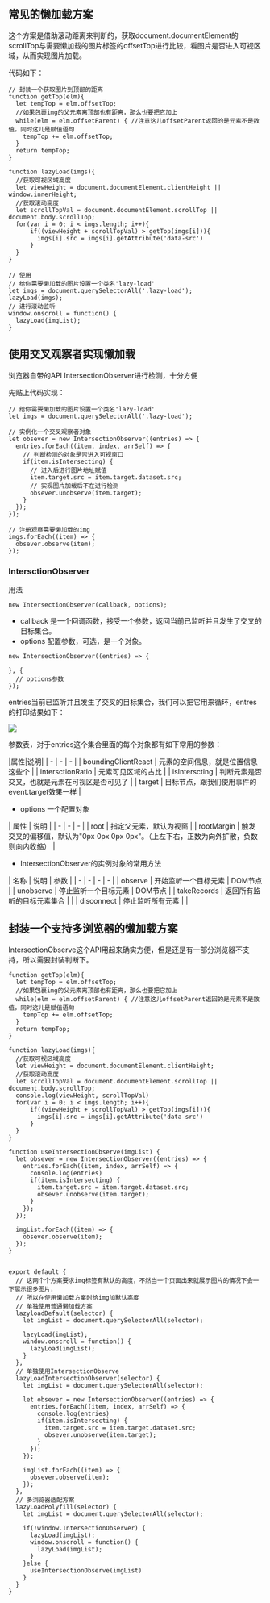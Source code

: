 ## 常见的懒加载方案
这个方案是借助滚动距离来判断的，获取document.documentElement的scrollTop与需要懒加载的图片标签的offsetTop进行比较，看图片是否进入可视区域，从而实现图片加载。

代码如下：
```
// 封装一个获取图片到顶部的距离
function getTop(elm){
  let tempTop = elm.offsetTop;
  //如果包裹img的父元素离顶部也有距离，那么也要把它加上
  while(elm = elm.offsetParent) { //注意这儿offsetParent返回的是元素不是数值，同时这儿是赋值语句
    tempTop += elm.offsetTop;
  }
  return tempTop;
}

function lazyLoad(imgs){
  //获取可视区域高度
  let viewHeight = document.documentElement.clientHeight || window.innerHeight;
  //获取滚动高度
  let scrollTopVal = document.documentElement.scrollTop || document.body.scrollTop;
  for(var i = 0; i < imgs.length; i++){
      if((viewHeight + scrollTopVal) > getTop(imgs[i])){
        imgs[i].src = imgs[i].getAttribute('data-src')
      }
  }
}

// 使用
// 给你需要懒加载的图片设置一个类名'lazy-load'
let imgs = document.querySelectorAll('.lazy-load');
lazyLoad(imgs);
// 进行滚动监听
window.onscroll = function() {
  lazyLoad(imgList);
}
```

## 使用交叉观察者实现懒加载
浏览器自带的API IntersectionObserver进行检测，十分方便

先贴上代码实现：
```
// 给你需要懒加载的图片设置一个类名'lazy-load'
let imgs = document.querySelectorAll('.lazy-load');

// 实例化一个交叉观察者对象
let obsever = new IntersectionObserver((entries) => {
  entries.forEach((item, index, arrSelf) => {
    // 判断检测的对象是否进入可视窗口
    if(item.isIntersecting) {
      // 进入后进行图片地址赋值
      item.target.src = item.target.dataset.src;
      // 实现图片加载后不在进行检测
      obsever.unobserve(item.target);
    }
  });
});

// 注册观察需要懒加载的img
imgs.forEach((item) => {
  obsever.observe(item);
});
```

### IntersctionObserver
用法
```
new IntersectionObserver(callback, options);
```
- callback 是一个回调函数，接受一个参数，返回当前已监听并且发生了交叉的目标集合。
- options 配置参数，可选，是一个对象。

```
new IntersectionObserver((entries) => {

}, {
  // options参数
});
```
entries当前已监听并且发生了交叉的目标集合，我们可以把它用来循环，entres的打印结果如下：

![](https://imgkr.cn-bj.ufileos.com/6c349906-76f6-4955-aaf7-b47fdbe07fc8.png)

参数表，对于entries这个集合里面的每个对象都有如下常用的参数：

|属性|说明|
| - | - | - |
| boundingClientReact | 元素的空间信息，就是位置信息这些个 |
| intersctionRatio | 元素可见区域的占比 |
| isInterscting | 判断元素是否交叉，也就是元素在可视区是否可见了 |
| target | 目标节点，跟我们使用事件的event.target效果一样 |

- options 一个配置对象

| 属性 | 说明 |
| - | - | - |
| root | 指定父元素，默认为视窗 |
| rootMargin | 触发交叉的偏移值，默认为"0px 0px 0px 0px"。（上左下右，正数为向外扩散，负数则向内收缩） |

- IntersectionObserver的实例对象的常用方法

| 名称 | 说明 | 参数 |
| - | - | - | - |
| observe | 开始监听一个目标元素 | DOM节点 |
| unobserve | 停止监听一个目标元素 | DOM节点 |
| takeRecords | 返回所有监听的目标元素集合 |  |
| disconnect | 停止监听所有元素 |  |

## 封装一个支持多浏览器的懒加载方案
IntersectionObserve这个API用起来确实方便，但是还是有一部分浏览器不支持，所以需要封装判断下。

```
function getTop(elm){
  let tempTop = elm.offsetTop;
  //如果包裹img的父元素离顶部也有距离，那么也要把它加上
  while(elm = elm.offsetParent) { //注意这儿offsetParent返回的是元素不是数值，同时这儿是赋值语句
    tempTop += elm.offsetTop;
  }
  return tempTop;
}

function lazyLoad(imgs){
  //获取可视区域高度
  let viewHeight = document.documentElement.clientHeight;
  //获取滚动高度
  let scrollTopVal = document.documentElement.scrollTop || document.body.scrollTop;
  console.log(viewHeight, scrollTopVal)
  for(var i = 0; i < imgs.length; i++){
      if((viewHeight + scrollTopVal) > getTop(imgs[i])){
        imgs[i].src = imgs[i].getAttribute('data-src')
      }
  }
}

function useIntersectionObserve(imgList) {
  let obsever = new IntersectionObserver((entries) => {
    entries.forEach((item, index, arrSelf) => {
      console.log(entries)
      if(item.isIntersecting) {
        item.target.src = item.target.dataset.src;
        obsever.unobserve(item.target);
      }
    });
  });

  imgList.forEach((item) => {
    obsever.observe(item);
  });
}


export default {
  // 这两个个方案要求img标签有默认的高度，不然当一个页面出来就展示图片的情况下会一下展示很多图片，
  // 所以在使用懒加载方案时给img加默认高度
  // 单独使用普通懒加载方案
  lazyloadDefault(selector) {
    let imgList = document.querySelectorAll(selector);

    lazyLoad(imgList);
    window.onscroll = function() {
      lazyLoad(imgList);
    }
  },
  // 单独使用IntersectionObserve
  lazyLoadIntersectionObserver(selector) {
    let imgList = document.querySelectorAll(selector);

    let obsever = new IntersectionObserver((entries) => {
      entries.forEach((item, index, arrSelf) => {
        console.log(entries)
        if(item.isIntersecting) {
          item.target.src = item.target.dataset.src;
          obsever.unobserve(item.target);
        }
      });
    });

    imgList.forEach((item) => {
      obsever.observe(item);
    });
  },
  // 多浏览器适配方案
  lazyLoadPolyfill(selector) {
    let imgList = document.querySelectorAll(selector);

    if(!window.IntersectionObserver) {
      lazyLoad(imgList);
      window.onscroll = function() {
        lazyLoad(imgList);
      }
    }else {
      useIntersectionObserve(imgList)
    }
  }
}
```

